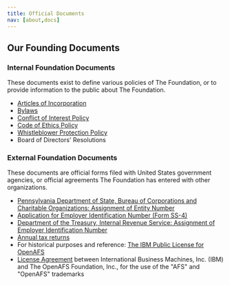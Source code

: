 ```yaml
---
title: Official Documents
nav: [about,docs]
---
```


## Our Founding Documents ##

### Internal Foundation Documents ###

These documents exist to define various policies of The Foundation, or to
provide information to the public about The Foundation.

* [Articles of Incorporation](openafs-foundation-incorporation.pdf)
* [Bylaws](openafs-foundation-bylaws.pdf)
* [Conflict of Interest Policy](openafs-foundation-coi-policy.pdf)
* [Code of Ethics Policy](openafs-foundation-coe.pdf)
* [Whistleblower Protection Policy](openafs-foundation-whistleblower-policy.pdf)
* Board of Directors' Resolutions

### External Foundation Documents ###

These documents are official forms filed with United States government agencies, or official
agreements The Foundation has entered with other organizations.

* [Pennsylvania Department of State, Bureau of Corporations and Charitable Organizations: Assignment of Entity Number](openafs-foundation-accepted-incorporation.pdf)
* [Application for Employer Identification Number (Form SS-4)](openafs-foundation-ss4.pdf)
* [Department of the Treasury, Internal Revenue Service: Assignment of Employer Identification Number](openafs-foundation-irs-ein.pdf)
* [Annual tax returns]({{site.baseurl}}/about/finance/)
* For historical purposes and reference: [The IBM Public License for OpenAFS](https://www.openafs.org/dl/license10.html)
* [License Agreement](openafs-foundation-ibm-trademark-agreement.pdf) between International Business Machines, Inc. (IBM) and The OpenAFS Foundation, Inc., for the use of the "AFS" and "OpenAFS" trademarks
